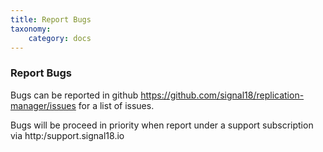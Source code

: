 ```yaml
---
title: Report Bugs
taxonomy:
    category: docs
---
```

### Report Bugs

Bugs can be reported in github https://github.com/signal18/replication-manager/issues for a list of issues.

Bugs will be proceed in priority when report under a support subscription via http:/support.signal18.io
